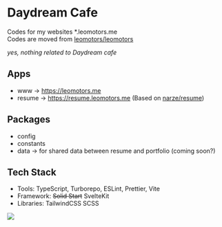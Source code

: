 # Daydream Cafe

Codes for my websites \*.leomotors.me  
Codes are moved from [leomotors/leomotors](https://github.com/leomotors/leomotors)

_yes, nothing related to Daydream cafe_

## Apps

- www -> https://leomotors.me
- resume -> https://resume.leomotors.me (Based on [narze/resume](https://github.com/narze/resume))

## Packages

- config
- constants
- data -> for shared data between resume and portfolio (coming soon?)

## Tech Stack

- Tools: TypeScript, Turborepo, ESLint, Prettier, Vite
- Framework: ~~Solid Start~~ SvelteKit
- Libraries: TailwindCSS SCSS

![](https://media.tenor.com/Opn-i9gh6fsAAAAC/%E3%81%93%E3%81%93%E3%81%82-%E3%81%94%E3%81%A1%E3%81%86%E3%81%95.gif)
